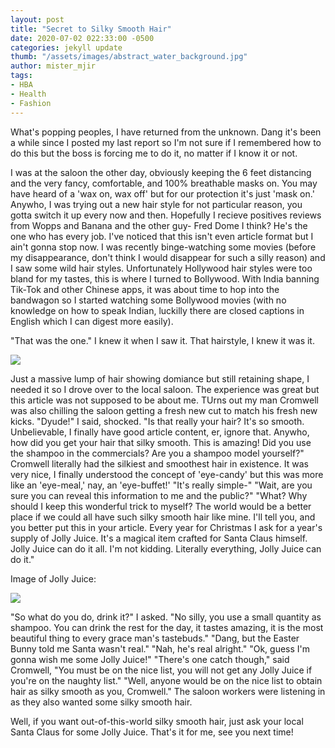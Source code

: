 ```yaml
---
layout: post
title: "Secret to Silky Smooth Hair"
date: 2020-07-02 022:33:00 -0500
categories: jekyll update
thumb: "/assets/images/abstract_water_background.jpg"
author: mister_mjir
tags:
- HBA
- Health
- Fashion
---
```


What's popping peoples, I have returned from the unknown. Dang it's been a while since I posted my last report so I'm not sure if I remembered how to do this but the
boss is forcing me to do it, no matter if I know it or not.

I was at the saloon the other day, obviously keeping the 6 feet distancing and the very fancy, comfortable, and 100% breathable masks on. You may have heard of a
'wax on, wax off' but for our protection it's just 'mask on.' Anywho, I was trying out a new hair style for not particular reason, you gotta switch it up every now and
then. Hopefully I recieve positives reviews from Wopps and Banana and the other guy- Fred Dome I think? He's the one who has every job. I've noticed that this isn't
even article format but I ain't gonna stop now. I was recently binge-watching some movies (before my disappearance, don't think I would disappear for such a silly
reason) and I saw some wild hair styles. Unfortunately Hollywood hair styles were too bland for my tastes, this is where I turned to Bollywood. With India banning
Tik-Tok and other Chinese apps, it was about time to hop into the bandwagon so I started watching some Bollywood movies (with no knowledge on how to speak Indian,
luckilly there are closed captions in English which I can digest more easily).

"That was the one." I knew it when I saw it. That hairstyle, I knew it was it.

![](https://hecrenews.github.io/assets/images/amitabh_bachchan_hairstyle.jpg)

Just a massive lump of hair showing domiance but still retaining shape, I needed it so I drove over to the local saloon. The experience was great but this article
was not supposed to be about me. TUrns out my man Cromwell was also chilling the saloon getting a fresh new cut to match his fresh new kicks. "Dyude!" I said, shocked.
"Is that really your hair? It's so smooth. Unbelievable, I finally have good article content, er, ignore that. Anywho, how did you get your hair that silky smooth.
This is amazing! Did you use the shampoo in the commercials? Are you a shampoo model yourself?" Cromwell literally had the silkiest and smoothest hair in existence.
It was very nice, I finally understood the concept of 'eye-candy' but this was more like an 'eye-meal,' nay, an 'eye-buffet!' "It's really simple-" "Wait, are you
sure you can reveal this information to me and the public?" "What? Why should I keep this wonderful trick to myself? The world would be a better place if we could all
have such silky smooth hair like mine. I'll tell you, and you better put this in your article. Every year for Christmas I ask for a year's supply of Jolly Juice. It's
a magical item crafted for Santa Claus himself. Jolly Juice can do it all. I'm not kidding. Literally everything, Jolly Juice can do it."

Image of Jolly Juice:

![](https://hecrenews.github.io/assets/images/jolly-juice.jpg)

"So what do you do, drink it?" I asked. "No silly, you use a small quantity as shampoo. You can drink the rest for the day, it tastes amazing, it is the most beautiful
thing to every grace man's tastebuds." "Dang, but the Easter Bunny told me Santa wasn't real." "Nah, he's real alright." "Ok, guess I'm gonna wish me some Jolly
Juice!" "There's one catch though," said Cromwell, "You must be on the nice list, you will not get any Jolly Juice if you're on the naughty list." "Well, anyone
would be on the nice list to obtain hair as silky smooth as you, Cromwell." The saloon workers were listening in as they also wanted some silky smooth hair.

Well, if you want out-of-this-world silky smooth hair, just ask your local Santa Claus for some Jolly Juice. That's it for me, see you next time!
